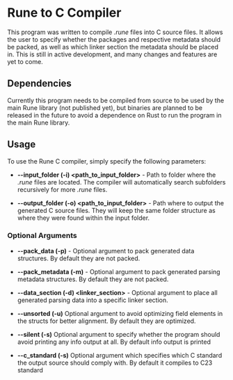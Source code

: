 # Rune to C Compiler

This program was written to compile _.rune_ files into C source files. It allows the user to specify whether the packages and respective metadata should be packed, as well as which linker section the metadata should be placed in. This is still in active development, and many changes and features are yet to come.

## Dependencies
Currently this program needs to be compiled from source to be used by the main Rune library (not published yet), but binaries are planned to be released in the future to avoid a dependence on Rust to run the program in the main Rune library.

## Usage
To use the Rune C compiler, simply specify the following parameters:

* __--input_folder (-i) <path_to_input_folder>__ -
Path to folder where the _.rune_ files are located. The compiler will automatically search subfolders recursively for more _.rune_ files.

* __--output_folder (-o) <path_to_input_folder>__ - Path where to output the generated C source files. They will keep the same folder structure as where they were found within the input folder.

### Optional Arguments

* __--pack_data (-p)__ - Optional argument to pack generated data structures. By default they are not packed.

* __--pack_metadata (-m)__ - Optional argument to pack generated parsing metadata structures. By default they are not packed.

* __--data_section (-d) <linker_section>__ - Optional argument to place all generated parsing data into a specific linker section.

* __--unsorted (-u)__ Optional argument to avoid optimizing field elements in the structs for better alignment. By default they are optimized.

* __--silent (-s)__ Optional argument to specify whether the program should avoid printing any info output at all. By default info output is printed

* __--c_standard (-s)__ Optional argument which specifies which C standard the output source should comply with. By default it compiles to C23 standard
